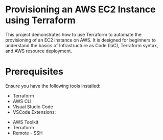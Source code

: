 # Provisioning an AWS EC2 Instance using Terraform

This project demonstrates how to use Terraform to automate the provisioning of an EC2 instance on AWS. It is designed for beginners to understand the basics of Infrastructure as Code (IaC), Terraform syntax, and AWS resource deployment.

# Prerequisites

Ensure you have the following tools installed:

- Terraform
- AWS CLI
- Visual Studio Code
- VSCode Extensions:
* AWS Toolkit
* Terraform
* Remote - SSH

